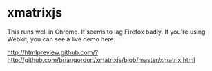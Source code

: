 xmatrixjs
=========

This runs well in Chrome. It seems to lag Firefox badly. If you're using Webkit, you can see a live demo here:

http://htmlpreview.github.com/?http://github.com/briangordon/xmatrixjs/blob/master/xmatrix.html